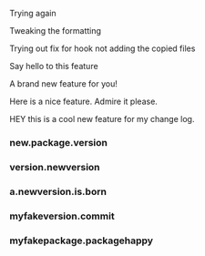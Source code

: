 

Trying again

Tweaking the formatting

Trying out fix for hook not adding the copied files

Say hello to this feature

A brand new feature for you!

Here is a nice feature. Admire it please.

 HEY this is a cool new feature for my change log.

### new.package.version

### version.newversion

### a.newversion.is.born

### myfakeversion.commit

### myfakepackage.packagehappy

